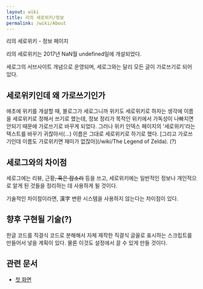 ```yaml
---
layout: wiki
title: 리의 세로위키/정보
permalink: /wiki/About
---
```


리의 세로위키 - 정보 페이지

리의 세로위키는 2017년 NaN월 undefined일에 개설되었다.

세로그의 서브사이트 개념으로 운영되며, 세로그와는 달리 모든 글이 가로쓰기로 되어 있다.

## 세로위키인데 왜 가로쓰기인가
애초에 위키를 개설할 때, 블로그가 세로그니까 위키도 세로위키로 하자는 생각에 이름을 세로위키로 정해서 쓰기로 했는데, 정보 정리가 목적인 위키에서 가독성이 나빠지면 안되기 때문에 가로쓰기로 바꾸게 되었다. 그러나 위키 인덱스 페이지의 '세로위키'라는 텍스트를 바꾸기 귀찮아서(...) 이름은 그대로 세로위키로 하기로 했다. [그리고 가로쓰기인데 이름도 가로위키면 재미가 없잖아](/wiki/The Legend of Zelda). (?)

## 세로그와의 차이점
세로그에는 리뷰, 근황~~, 혹은 잡소리~~ 등을 쓰고, 세로위키에는 일반적인 정보나 개인적으로 알게 된 것들을 정리하는 데 사용하게 될 것이다.

기술적인 차이점이라면, 漢字 변환 시스템을 사용하지 않는다는 차이점이 있다.

## 향후 구현될 기술(?)
한글 코드를 직결식 코드로 분해해서 자체 제작한 직결식 글꼴로 표시하는 스크립트를 만들어서 넣을 계획이 있다. 물론 이것도 설정에서 끌 수 있게 만들 것이다.

## 관련 문서
* [첫 화면](/wiki/)